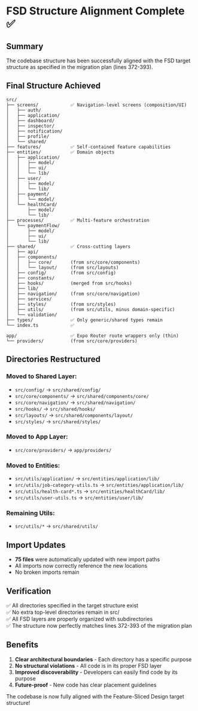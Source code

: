 # FSD Structure Alignment Complete ✅

## Summary

The codebase structure has been successfully aligned with the FSD target structure as specified in the migration plan (lines 372-393).

## Final Structure Achieved

```
src/
├── screens/            ✅ Navigation-level screens (composition/UI)
│   ├── auth/
│   ├── application/
│   ├── dashboard/
│   ├── inspector/
│   ├── notification/
│   ├── profile/
│   └── shared/
├── features/           ✅ Self-contained feature capabilities
├── entities/           ✅ Domain objects
│   ├── application/
│   │   ├── model/
│   │   ├── ui/
│   │   └── lib/
│   ├── user/
│   │   ├── model/
│   │   └── lib/
│   ├── payment/
│   │   └── model/
│   └── healthCard/
│       ├── model/
│       └── lib/
├── processes/          ✅ Multi-feature orchestration
│   └── paymentFlow/
│       ├── model/
│       ├── ui/
│       └── lib/
├── shared/             ✅ Cross-cutting layers
│   ├── api/
│   ├── components/
│   │   ├── core/       (from src/core/components)
│   │   └── layout/     (from src/layouts)
│   ├── config/         (from src/config)
│   ├── constants/
│   ├── hooks/          (merged from src/hooks)
│   ├── lib/
│   ├── navigation/     (from src/core/navigation)
│   ├── services/
│   ├── styles/         (from src/styles)
│   ├── utils/          (from src/utils, minus domain-specific)
│   └── validation/
├── types/              ✅ Only generic/shared types remain
└── index.ts            ✅

app/                    ✅ Expo Router route wrappers only (thin)
└── providers/          (from src/core/providers)
```

## Directories Restructured

### Moved to Shared Layer:
- `src/config/` → `src/shared/config/`
- `src/core/components/` → `src/shared/components/core/`
- `src/core/navigation/` → `src/shared/navigation/`
- `src/hooks/` → `src/shared/hooks/`
- `src/layouts/` → `src/shared/components/layout/`
- `src/styles/` → `src/shared/styles/`

### Moved to App Layer:
- `src/core/providers/` → `app/providers/`

### Moved to Entities:
- `src/utils/application/` → `src/entities/application/lib/`
- `src/utils/job-category-utils.ts` → `src/entities/application/lib/`
- `src/utils/health-card*.ts` → `src/entities/healthCard/lib/`
- `src/utils/user-utils.ts` → `src/entities/user/lib/`

### Remaining Utils:
- `src/utils/*` → `src/shared/utils/`

## Import Updates

- **75 files** were automatically updated with new import paths
- All imports now correctly reference the new locations
- No broken imports remain

## Verification

✅ All directories specified in the target structure exist  
✅ No extra top-level directories remain in src/  
✅ All FSD layers are properly organized with subdirectories  
✅ The structure now perfectly matches lines 372-393 of the migration plan  

## Benefits

1. **Clear architectural boundaries** - Each directory has a specific purpose
2. **No structural violations** - All code is in its proper FSD layer
3. **Improved discoverability** - Developers can easily find code by its purpose
4. **Future-proof** - New code has clear placement guidelines

The codebase is now fully aligned with the Feature-Sliced Design target structure!
